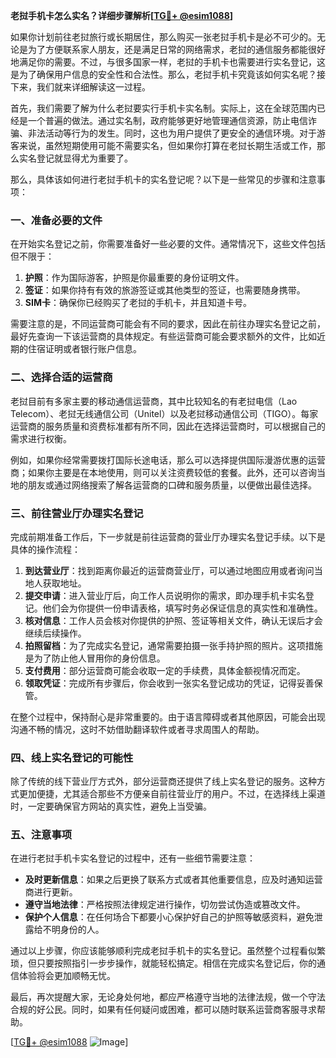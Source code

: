 **老挝手机卡怎么实名？详细步骤解析[[TG💪+ @esim1088](https://t.me/s/esim1088)]**

如果你计划前往老挝旅行或长期居住，那么购买一张老挝手机卡是必不可少的。无论是为了方便联系家人朋友，还是满足日常的网络需求，老挝的通信服务都能很好地满足你的需要。不过，与很多国家一样，老挝的手机卡也需要进行实名登记，这是为了确保用户信息的安全性和合法性。那么，老挝手机卡究竟该如何实名呢？接下来，我们就来详细解读这一过程。

首先，我们需要了解为什么老挝要实行手机卡实名制。实际上，这在全球范围内已经是一个普遍的做法。通过实名制，政府能够更好地管理通信资源，防止电信诈骗、非法活动等行为的发生。同时，这也为用户提供了更安全的通信环境。对于游客来说，虽然短期使用可能不需要实名，但如果你打算在老挝长期生活或工作，那么实名登记就显得尤为重要了。

那么，具体该如何进行老挝手机卡的实名登记呢？以下是一些常见的步骤和注意事项：

### 一、准备必要的文件

在开始实名登记之前，你需要准备好一些必要的文件。通常情况下，这些文件包括但不限于：

1. **护照**：作为国际游客，护照是你最重要的身份证明文件。
2. **签证**：如果你持有有效的旅游签证或其他类型的签证，也需要随身携带。
3. **SIM卡**：确保你已经购买了老挝的手机卡，并且知道卡号。

需要注意的是，不同运营商可能会有不同的要求，因此在前往办理实名登记之前，最好先查询一下该运营商的具体规定。有些运营商可能会要求额外的文件，比如近期的住宿证明或者银行账户信息。

### 二、选择合适的运营商

老挝目前有多家主要的移动通信运营商，其中比较知名的有老挝电信（Lao Telecom）、老挝无线通信公司（Unitel）以及老挝移动通信公司（TIGO）。每家运营商的服务质量和资费标准都有所不同，因此在选择运营商时，可以根据自己的需求进行权衡。

例如，如果你经常需要拨打国际长途电话，那么可以选择提供国际漫游优惠的运营商；如果你主要是在本地使用，则可以关注资费较低的套餐。此外，还可以咨询当地的朋友或通过网络搜索了解各运营商的口碑和服务质量，以便做出最佳选择。

### 三、前往营业厅办理实名登记

完成前期准备工作后，下一步就是前往运营商的营业厅办理实名登记手续。以下是具体的操作流程：

1. **到达营业厅**：找到距离你最近的运营商营业厅，可以通过地图应用或者询问当地人获取地址。
2. **提交申请**：进入营业厅后，向工作人员说明你的需求，即办理手机卡实名登记。他们会为你提供一份申请表格，填写时务必保证信息的真实性和准确性。
3. **核对信息**：工作人员会核对你提供的护照、签证等相关文件，确认无误后才会继续后续操作。
4. **拍照留档**：为了完成实名登记，通常需要拍摄一张手持护照的照片。这项措施是为了防止他人冒用你的身份信息。
5. **支付费用**：部分运营商可能会收取一定的手续费，具体金额视情况而定。
6. **领取凭证**：完成所有步骤后，你会收到一张实名登记成功的凭证，记得妥善保管。

在整个过程中，保持耐心是非常重要的。由于语言障碍或者其他原因，可能会出现沟通不畅的情况，这时不妨借助翻译软件或者寻求周围人的帮助。

### 四、线上实名登记的可能性

除了传统的线下营业厅方式外，部分运营商还提供了线上实名登记的服务。这种方式更加便捷，尤其适合那些不方便亲自前往营业厅的用户。不过，在选择线上渠道时，一定要确保官方网站的真实性，避免上当受骗。

### 五、注意事项

在进行老挝手机卡实名登记的过程中，还有一些细节需要注意：

- **及时更新信息**：如果之后更换了联系方式或者其他重要信息，应及时通知运营商进行更新。
- **遵守当地法律**：严格按照法律规定进行操作，切勿尝试伪造或篡改文件。
- **保护个人信息**：在任何场合下都要小心保护好自己的护照等敏感资料，避免泄露给不明身份的人。

通过以上步骤，你应该能够顺利完成老挝手机卡的实名登记。虽然整个过程看似繁琐，但只要按照指引一步步操作，就能轻松搞定。相信在完成实名登记后，你的通信体验将会更加顺畅无忧。

最后，再次提醒大家，无论身处何地，都应严格遵守当地的法律法规，做一个守法合规的好公民。同时，如果有任何疑问或困难，都可以随时联系运营商客服寻求帮助。

[[TG💪+ @esim1088](https://t.me/s/esim1088) ![Image](https://i.postimg.cc/4NQfJmqS/Snipaste-2025-05-13-00-14-12.png)]